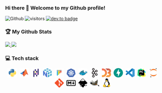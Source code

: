 ### Hi there 👋 Welcome to my Github profile!

![Github](https://img.shields.io/github/followers/lopezco?style=social) ![visitors](https://visitor-badge.laobi.icu/badge?page_id=lopezco.lopezco) [![dev.to badge](https://img.shields.io/badge/-LinkedIn-%230177B5?style=flat&logo=linkedin)](https://www.linkedin.com/in/joselopezco/)

### :trophy: My Github Stats

<a href="https://github.com/lopezco">
  <img height="137.3px" src="https://github-readme-stats.vercel.app/api?username=lopezco&count_private=true&hide_title=true&hide_border=true&show_icons=true&include_all_commits=true&count_private=true&line_height=21&text_color=000&icon_color=000&theme=graywhite" />
  <img height="137.3px" src="https://github-readme-stats.vercel.app/api/top-langs/?username=lopezco&count_private=false&hide=C%23&hide_title=true&hide_border=true&layout=compact&langs_count=6&exclude_forks=true&exclude_repo=notebooks&text_color=000&icon_color=ffftheme=graywhite" />
</a>


### :computer: Tech stack
<div align="center">
  <img src="https://github.com/devicons/devicon/blob/master/icons/python/python-original.svg" title="python" alt="python" width="30" height="30"/>&nbsp;
  <img src="https://github.com/devicons/devicon/blob/master/icons/matlab/matlab-original.svg" title="matlab" alt="matlab" width="30" height="30"/>&nbsp;
  <img src="https://github.com/devicons/devicon/blob/master/icons/pandas/pandas-original.svg" title="pandas" alt="pandas" width="30" height="30"/>&nbsp;
  <img src="https://github.com/devicons/devicon/blob/master/icons/numpy/numpy-original.svg" title="numpy" alt="numpy" width="30" height="30"/>&nbsp;
  <img src="https://github.com/devicons/devicon/blob/master/icons/pytest/pytest-original.svg" title="pytest" alt="pytest" width="30" height="30"/>&nbsp;
  <img src="https://github.com/devicons/devicon/blob/master/icons/kubernetes/kubernetes-plain.svg" title="kubernetes" alt="kubernetes" width="30" height="30"/>&nbsp;
  <img src="https://github.com/devicons/devicon/blob/master/icons/docker/docker-original.svg" title="docker" alt="docker" width="30" height="30"/>&nbsp;
  <img src="https://github.com/devicons/devicon/blob/master/icons/apachekafka/apachekafka-original.svg" title="kafka" alt="kafka" width="30" height="30"/>&nbsp;
  <img src="https://github.com/devicons/devicon/blob/master/icons/d3js/d3js-original.svg" title="d3js" alt="d3js" width="30" height="30"/>&nbsp;
  <img src="https://github.com/devicons/devicon/blob/master/icons/fastapi/fastapi-original.svg" title="fastapi" alt="fastapi" width="30" height="30"/>&nbsp;
  <img src="https://github.com/devicons/devicon/blob/master/icons/vscode/vscode-original.svg" title="vscode" alt="vscode" width="30" height="30"/>&nbsp;
  <img src="https://github.com/devicons/devicon/blob/master/icons/pycharm/pycharm-original.svg" title="pycharm" alt="pycharm" width="30" height="30"/>&nbsp;
  <img src="https://github.com/devicons/devicon/blob/master/icons/jupyter/jupyter-original.svg" title="jupyter" alt="jupyter" width="30" height="30"/>&nbsp;
  <img src="https://github.com/devicons/devicon/blob/master/icons/git/git-original.svg" title="git" alt="git" width="30" height="30"/>&nbsp;
  <img src="https://github.com/devicons/devicon/blob/master/icons/markdown/markdown-original.svg" title="markdown" alt="markdown" width="30" height="30"/>&nbsp;
  <img src="https://github.com/devicons/devicon/blob/master/icons/inkscape/inkscape-plain.svg" title="inkscape" alt="inkscape" width="30" height="30"/>&nbsp;  
  <img src="https://github.com/devicons/devicon/blob/master/icons/gimp/gimp-original.svg" title="gimp" alt="gimp" width="30" height="30"/>&nbsp; 
  <img src="https://github.com/devicons/devicon/blob/master/icons/linux/linux-original.svg" title="linux" alt="linux" width="30" height="30"/>&nbsp; 
</div>
